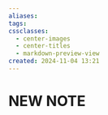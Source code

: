 ```yaml
---
aliases: 
tags: 
cssclasses:
  - center-images
  - center-titles
  - markdown-preview-view
created: 2024-11-04 13:21
---
```






# NEW NOTE
